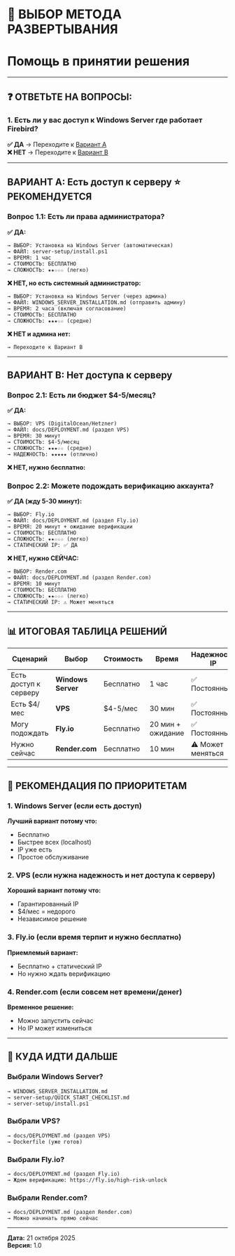 # 🎯 ВЫБОР МЕТОДА РАЗВЕРТЫВАНИЯ
# Помощь в принятии решения

---

## ❓ ОТВЕТЬТЕ НА ВОПРОСЫ:

### 1. Есть ли у вас доступ к Windows Server где работает Firebird?

**✅ ДА** → Переходите к [Вариант A](#вариант-a)  
**❌ НЕТ** → Переходите к [Вариант B](#вариант-b)

---

<a name="вариант-a"></a>
## ВАРИАНТ A: Есть доступ к серверу ⭐ РЕКОМЕНДУЕТСЯ

### Вопрос 1.1: Есть ли права администратора?

**✅ ДА:**
```
→ ВЫБОР: Установка на Windows Server (автоматическая)
→ ФАЙЛ: server-setup/install.ps1
→ ВРЕМЯ: 1 час
→ СТОИМОСТЬ: БЕСПЛАТНО
→ СЛОЖНОСТЬ: ★★☆☆☆ (легко)
```

**❌ НЕТ, но есть системный администратор:**
```
→ ВЫБОР: Установка на Windows Server (через админа)
→ ФАЙЛ: WINDOWS_SERVER_INSTALLATION.md (отправить админу)
→ ВРЕМЯ: 2 часа (включая согласование)
→ СТОИМОСТЬ: БЕСПЛАТНО
→ СЛОЖНОСТЬ: ★★★☆☆ (средне)
```

**❌ НЕТ и админа нет:**
```
→ Переходите к Вариант B
```

---

<a name="вариант-b"></a>
## ВАРИАНТ B: Нет доступа к серверу

### Вопрос 2.1: Есть ли бюджет $4-5/месяц?

**✅ ДА:**
```
→ ВЫБОР: VPS (DigitalOcean/Hetzner)
→ ФАЙЛ: docs/DEPLOYMENT.md (раздел VPS)
→ ВРЕМЯ: 30 минут
→ СТОИМОСТЬ: $4-5/месяц
→ СЛОЖНОСТЬ: ★★★☆☆ (средне)
→ НАДЕЖНОСТЬ: ★★★★★ (отлично)
```

**❌ НЕТ, нужно бесплатно:**

### Вопрос 2.2: Можете подождать верификацию аккаунта?

**✅ ДА (жду 5-30 минут):**
```
→ ВЫБОР: Fly.io
→ ФАЙЛ: docs/DEPLOYMENT.md (раздел Fly.io)  
→ ВРЕМЯ: 20 минут + ожидание верификации
→ СТОИМОСТЬ: БЕСПЛАТНО
→ СЛОЖНОСТЬ: ★★☆☆☆ (легко)
→ СТАТИЧЕСКИЙ IP: ✅ ДА
```

**❌ НЕТ, нужно СЕЙЧАС:**
```
→ ВЫБОР: Render.com
→ ФАЙЛ: docs/DEPLOYMENT.md (раздел Render.com)
→ ВРЕМЯ: 10 минут
→ СТОИМОСТЬ: БЕСПЛАТНО
→ СЛОЖНОСТЬ: ★★☆☆☆ (легко)
→ СТАТИЧЕСКИЙ IP: ⚠️ Может меняться
```

---

## 📊 ИТОГОВАЯ ТАБЛИЦА РЕШЕНИЙ

| Сценарий | Выбор | Стоимость | Время | Надежность IP |
|----------|-------|-----------|-------|---------------|
| Есть доступ к серверу | **Windows Server** | Бесплатно | 1 час | ✅ Постоянный |
| Есть $4/мес | **VPS** | $4-5/мес | 30 мин | ✅ Постоянный |
| Могу подождать | **Fly.io** | Бесплатно | 20 мин + ожидание | ✅ Постоянный |
| Нужно сейчас | **Render.com** | Бесплатно | 10 мин | ⚠️ Может меняться |

---

## 🎯 РЕКОМЕНДАЦИЯ ПО ПРИОРИТЕТАМ

### 1. Windows Server (если есть доступ)
**Лучший вариант потому что:**
- Бесплатно
- Быстрее всех (localhost)
- IP уже есть
- Простое обслуживание

### 2. VPS (если нужна надежность и нет доступа к серверу)
**Хороший вариант потому что:**
- Гарантированный IP
- $4/мес = недорого
- Независимое решение

### 3. Fly.io (если время терпит и нужно бесплатно)
**Приемлемый вариант:**
- Бесплатно + статический IP
- Но нужно ждать верификацию

### 4. Render.com (если совсем нет времени/денег)
**Временное решение:**
- Можно запустить сейчас
- Но IP может измениться

---

## 📁 КУДА ИДТИ ДАЛЬШЕ

### Выбрали Windows Server?
```
→ WINDOWS_SERVER_INSTALLATION.md
→ server-setup/QUICK_START_CHECKLIST.md
→ server-setup/install.ps1
```

### Выбрали VPS?
```
→ docs/DEPLOYMENT.md (раздел VPS)
→ Dockerfile (уже готов)
```

### Выбрали Fly.io?
```
→ docs/DEPLOYMENT.md (раздел Fly.io)
→ Ждем верификацию: https://fly.io/high-risk-unlock
```

### Выбрали Render.com?
```
→ docs/DEPLOYMENT.md (раздел Render.com)
→ Можно начинать прямо сейчас
```

---

**Дата:** 21 октября 2025  
**Версия:** 1.0

